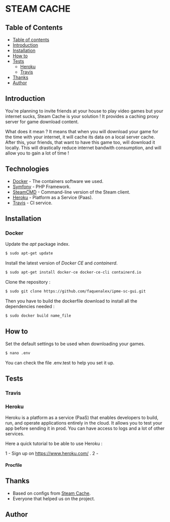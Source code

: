 # STEAM CACHE 

## Table of Contents

* [Table of contents](#table-of-contents)
* [Introduction](#introduction)
* [Installation](#installation)
* [How to](#how-to)
* [Tests](#tests)
    - [Heroku](#heroku)
    - [Travis](#travis)
* [Thanks](#thanks)
* [Author](#author)

## Introduction

You're planning to invite friends at your house to play video games but your internet sucks, Steam Cache is your solution !
It provides a caching proxy server for game download content.

What does it mean ?
It means that when you will download your game for the time with your internet, it will cache its data on a local server cache. After this, your friends, that want to have this game too, will download it locally. This will drastically reduce internet bandwith consumption, and will allow you to gain a lot of time !

## Technologies

* [Docker](https://hub.docker.com/r/steamcache/monolithic) - The containers software we used.
* [Symfony](https://symfony.com/) - PHP Framework.
* [SteamCMD](https://developer.valvesoftware.com/wiki/SteamCMD) - Command-line version of the Steam client.
* [Heroku](https://devcenter.heroku.com/categories/reference) - Platform as a Service (Paas).
* [Travis](https://docs.travis-ci.com/) - CI service.


## Installation

### Docker

Update the *apt* package index.

```bash
$ sudo apt-get update
```
Install the latest version of *Docker CE* and *containerd*.

```bash
$ sudo apt-get install docker-ce docker-ce-cli containerd.io
```

Clone the repository :

```bash
$ sudo git clone https://github.com/faquenalex/ipme-sc-gui.git
```

Then you have to build the dockerfile download to install all the dependencies needed :

```bash
$ sudo docker build name_file
```

## How to

Set the default settings to be used when downloading your games.

```bash
$ nano .env
```
 You can check the file .env.test to help you set it up.

## Tests

### Travis

### Heroku

Heroku is a platform as a service (PaaS) that enables developers to build, run, and operate applications entirely in the cloud. It allows you to test your app before sending it in prod. You can have access to logs and a lot of other services.

Here a quick tutorial to be able to use Heroku :

 1 - Sign up on https://www.heroku.com/ .
 2 - 

#### Procfile

## Thanks

- Based on configs from [Steam Cache](https://github.com/steamcache/).
- Everyone that helped us on the project.


## Author

